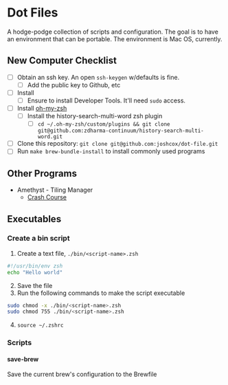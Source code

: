 # Dot Files
A hodge-podge collection of scripts and configuration. The goal is to have an environment that can be portable. The environment is Mac OS, currently. 

## New Computer Checklist
- [ ] Obtain an ssh key. An open `ssh-keygen` w/defaults is fine. 
  - [ ] Add the public key to Github, etc
- [ ] Install [](https://brew.sh)
  - [ ] Ensure to install Developer Tools. It'll need `sudo` access.
- [ ] Install [oh-my-zsh](https://ohmyzs.sh#install)
  - [ ] Install the history-search-multi-word zsh plugin
    - [ ] `cd ~/.oh-my-zsh/custom/plugins && git clone git@github.com:zdharma-continuum/history-search-multi-word.git`
- [ ] Clone this repository: `git clone git@github.com:joshcox/dot-file.git`
- [ ] Run `make brew-bundle-install` to install commonly used programs

## Other Programs
- Amethyst - Tiling Manager
  - [Crash Course](https://www.youtube.com/watch?v=7Z9-Ry4yGNc)

## Executables
### Create a bin script
1. Create a text file, `./bin/<script-name>.zsh`
  ```zsh
  #!/usr/bin/env zsh
  echo "Hello world"
  ```
2. Save the file
3. Run the following commands to make the script executable
  ```zsh
  sudo chmod -x ./bin/<script-name>.zsh
  sudo chmod 755 ./bin/<script-name>.zsh
  ```
4. `source ~/.zshrc`
### Scripts
#### save-brew
Save the current brew's configuration to the Brewfile